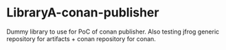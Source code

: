 # LibraryA-conan-publisher
Dummy library to use for PoC of conan publisher.
Also testing jfrog generic repository for artifacts + conan repository for conan.

